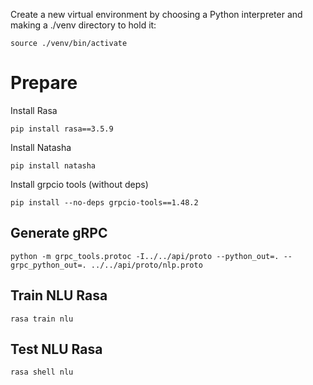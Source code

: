 Create a new virtual environment by choosing a Python interpreter and making a ./venv directory to hold it:

```shell
source ./venv/bin/activate
```

# Prepare

Install Rasa

```shell
pip install rasa==3.5.9
```

Install Natasha

```shell
pip install natasha
```

Install grpcio tools (without deps)

```shell
pip install --no-deps grpcio-tools==1.48.2
```

## Generate gRPC 

```shell
python -m grpc_tools.protoc -I../../api/proto --python_out=. --grpc_python_out=. ../../api/proto/nlp.proto
```


## Train NLU Rasa

```shell
rasa train nlu
```

## Test NLU Rasa

```shell
rasa shell nlu
```